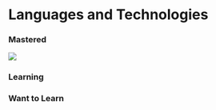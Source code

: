 # Languages and Technologies
### Mastered
![](https://upload.wikimedia.org/wikipedia/commons/thumb/c/c3/Python-logo-notext.svg/1869px-Python-logo-notext.svg.png)
### Learning

### Want to Learn

